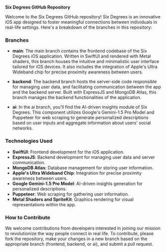 **Six Degrees GitHub Repository**

Welcome to the Six Degrees GitHub repository! Six Degrees is an innovative iOS app designed to foster meaningful connections between individuals in real-life settings. Here's a breakdown of the branches in this repository:

### Branches

- **main**: The main branch contains the frontend codebase of the Six Degrees iOS application. Written in SwiftUI and rendered with Metal shaders, this branch houses the intuitive and minimalistic user interface tailored for iOS devices. It also includes the integration of Apple's Ultra Wideband chip for precise proximity awareness between users.

- **backend**: The backend branch hosts the server-side code responsible for managing user data, and facilitating communication between the app and the backend server. Built with ExpressJS and MongoDB Atlas, this branch manages the backend functionalities of the application.

- **ai**: In the ai branch, you'll find the AI-driven insights module of Six Degrees. This component utilizes Google's Gemini-1.5 Pro Model and Puppeteer for web scraping to generate personalized descriptions based on user inputs and aggregate information about users' social networks.

### Technologies Used

- **SwiftUI**: Frontend development for the iOS application.
- **ExpressJS**: Backend development for managing user data and server communication.
- **MongoDB Atlas**: Database management for storing user information.
- **Apple's Ultra Wideband Chip**: Integration for precise proximity awareness between users.
- **Google Gemini-1.5 Pro Model**: AI-driven insights generation for personalized descriptions.
- **Puppeteer**: Web scraping for gathering user information.
- **Metal Shaders and SpriteKit**: Graphics rendering for visual representations within the app.

### How to Contribute

We welcome contributions from developers interested in joining our mission to revolutionize the way people connect in real life. To contribute, please fork the repository, make your changes in a new branch based on the appropriate branch (frontend, backend, or ai), and submit a pull request.
